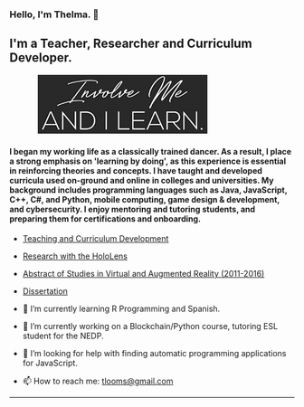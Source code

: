 
### Hello, I'm Thelma. 👋

<!--![](https://komarev.com/ghpvc/?username=cookiedancer&color=0ca4a5) -->

## I'm a Teacher, Researcher and Curriculum Developer.

<img src="https://github.com/cookiedancer/cookiedancer/blob/main/involve-me.jpg" width = 300 style="vertical-align:left;margin:0px 50px"/>

#### I began my working life as a classically trained dancer.  As a result, I place a strong emphasis on 'learning by doing', as this experience is essential in reinforcing theories and concepts.  I have taught and developed curricula used on-ground and online in colleges and universities. My background includes programming languages such as Java, JavaScript, C++, C#, and Python, mobile computing, game design & development, and cybersecurity.  I enjoy  mentoring and tutoring students, and preparing them for certifications and onboarding.  
<p>


- [Teaching and Curriculum Development](https://github.com/cookiedancer/Thelma-Looms-Portfolio)
- [Research with the HoloLens](https://github.com/cookiedancer/HoloLens-Meharry-Dental-Prototype)
- [Abstract of Studies in Virtual and Augmented Reality (2011-2016)](https://github.com/cookiedancer/Thelma-Looms-Portfolio/blob/master/Abstract%20of%20Studies%20in%20Virtual%20and%20Augmented%20Reality%20(2011-2016).pdf)
- [Dissertation](https://github.com/cookiedancer/Thelma-Looms-Portfolio/blob/master/Thelma_Drayton_Looms_Dissertation.pdf)

- 🌱 I’m currently learning R Programming and Spanish.
- 🔭 I’m currently working on a Blockchain/Python course, tutoring ESL student for the NEDP.
- 🤔 I’m looking for help with finding automatic programming applications for JavaScript.
- 📫 How to reach me: tlooms@gmail.com

<!--
**cookiedancer/cookiedancer** is a ✨ _special_ ✨ repository because its `README.md` (this file) appears on your GitHub profile.

Here are some ideas to get you started:
- 👯 I’m looking to collaborate on ...
- 🤔 I’m looking for help with ...
- 💬 Ask me about ...
- 😄 Pronouns: ...
- ⚡ Fun fact: ...
-->

---

